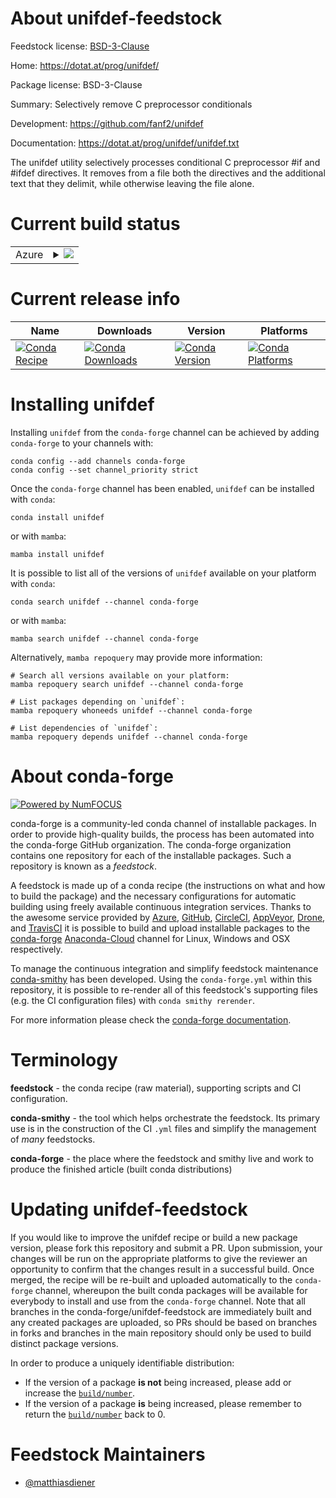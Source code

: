 About unifdef-feedstock
=======================

Feedstock license: [BSD-3-Clause](https://github.com/conda-forge/unifdef-feedstock/blob/main/LICENSE.txt)

Home: https://dotat.at/prog/unifdef/

Package license: BSD-3-Clause

Summary: Selectively remove C preprocessor conditionals

Development: https://github.com/fanf2/unifdef

Documentation: https://dotat.at/prog/unifdef/unifdef.txt

The unifdef utility selectively processes conditional C preprocessor #if
and #ifdef directives. It removes from a file both the directives and the
additional text that they delimit, while otherwise leaving the file
alone.


Current build status
====================


<table>
    
  <tr>
    <td>Azure</td>
    <td>
      <details>
        <summary>
          <a href="https://dev.azure.com/conda-forge/feedstock-builds/_build/latest?definitionId=19462&branchName=main">
            <img src="https://dev.azure.com/conda-forge/feedstock-builds/_apis/build/status/unifdef-feedstock?branchName=main">
          </a>
        </summary>
        <table>
          <thead><tr><th>Variant</th><th>Status</th></tr></thead>
          <tbody><tr>
              <td>linux_64</td>
              <td>
                <a href="https://dev.azure.com/conda-forge/feedstock-builds/_build/latest?definitionId=19462&branchName=main">
                  <img src="https://dev.azure.com/conda-forge/feedstock-builds/_apis/build/status/unifdef-feedstock?branchName=main&jobName=linux&configuration=linux%20linux_64_" alt="variant">
                </a>
              </td>
            </tr><tr>
              <td>osx_64</td>
              <td>
                <a href="https://dev.azure.com/conda-forge/feedstock-builds/_build/latest?definitionId=19462&branchName=main">
                  <img src="https://dev.azure.com/conda-forge/feedstock-builds/_apis/build/status/unifdef-feedstock?branchName=main&jobName=osx&configuration=osx%20osx_64_" alt="variant">
                </a>
              </td>
            </tr>
          </tbody>
        </table>
      </details>
    </td>
  </tr>
</table>

Current release info
====================

| Name | Downloads | Version | Platforms |
| --- | --- | --- | --- |
| [![Conda Recipe](https://img.shields.io/badge/recipe-unifdef-green.svg)](https://anaconda.org/conda-forge/unifdef) | [![Conda Downloads](https://img.shields.io/conda/dn/conda-forge/unifdef.svg)](https://anaconda.org/conda-forge/unifdef) | [![Conda Version](https://img.shields.io/conda/vn/conda-forge/unifdef.svg)](https://anaconda.org/conda-forge/unifdef) | [![Conda Platforms](https://img.shields.io/conda/pn/conda-forge/unifdef.svg)](https://anaconda.org/conda-forge/unifdef) |

Installing unifdef
==================

Installing `unifdef` from the `conda-forge` channel can be achieved by adding `conda-forge` to your channels with:

```
conda config --add channels conda-forge
conda config --set channel_priority strict
```

Once the `conda-forge` channel has been enabled, `unifdef` can be installed with `conda`:

```
conda install unifdef
```

or with `mamba`:

```
mamba install unifdef
```

It is possible to list all of the versions of `unifdef` available on your platform with `conda`:

```
conda search unifdef --channel conda-forge
```

or with `mamba`:

```
mamba search unifdef --channel conda-forge
```

Alternatively, `mamba repoquery` may provide more information:

```
# Search all versions available on your platform:
mamba repoquery search unifdef --channel conda-forge

# List packages depending on `unifdef`:
mamba repoquery whoneeds unifdef --channel conda-forge

# List dependencies of `unifdef`:
mamba repoquery depends unifdef --channel conda-forge
```


About conda-forge
=================

[![Powered by
NumFOCUS](https://img.shields.io/badge/powered%20by-NumFOCUS-orange.svg?style=flat&colorA=E1523D&colorB=007D8A)](https://numfocus.org)

conda-forge is a community-led conda channel of installable packages.
In order to provide high-quality builds, the process has been automated into the
conda-forge GitHub organization. The conda-forge organization contains one repository
for each of the installable packages. Such a repository is known as a *feedstock*.

A feedstock is made up of a conda recipe (the instructions on what and how to build
the package) and the necessary configurations for automatic building using freely
available continuous integration services. Thanks to the awesome service provided by
[Azure](https://azure.microsoft.com/en-us/services/devops/), [GitHub](https://github.com/),
[CircleCI](https://circleci.com/), [AppVeyor](https://www.appveyor.com/),
[Drone](https://cloud.drone.io/welcome), and [TravisCI](https://travis-ci.com/)
it is possible to build and upload installable packages to the
[conda-forge](https://anaconda.org/conda-forge) [Anaconda-Cloud](https://anaconda.org/)
channel for Linux, Windows and OSX respectively.

To manage the continuous integration and simplify feedstock maintenance
[conda-smithy](https://github.com/conda-forge/conda-smithy) has been developed.
Using the ``conda-forge.yml`` within this repository, it is possible to re-render all of
this feedstock's supporting files (e.g. the CI configuration files) with ``conda smithy rerender``.

For more information please check the [conda-forge documentation](https://conda-forge.org/docs/).

Terminology
===========

**feedstock** - the conda recipe (raw material), supporting scripts and CI configuration.

**conda-smithy** - the tool which helps orchestrate the feedstock.
                   Its primary use is in the construction of the CI ``.yml`` files
                   and simplify the management of *many* feedstocks.

**conda-forge** - the place where the feedstock and smithy live and work to
                  produce the finished article (built conda distributions)


Updating unifdef-feedstock
==========================

If you would like to improve the unifdef recipe or build a new
package version, please fork this repository and submit a PR. Upon submission,
your changes will be run on the appropriate platforms to give the reviewer an
opportunity to confirm that the changes result in a successful build. Once
merged, the recipe will be re-built and uploaded automatically to the
`conda-forge` channel, whereupon the built conda packages will be available for
everybody to install and use from the `conda-forge` channel.
Note that all branches in the conda-forge/unifdef-feedstock are
immediately built and any created packages are uploaded, so PRs should be based
on branches in forks and branches in the main repository should only be used to
build distinct package versions.

In order to produce a uniquely identifiable distribution:
 * If the version of a package **is not** being increased, please add or increase
   the [``build/number``](https://docs.conda.io/projects/conda-build/en/latest/resources/define-metadata.html#build-number-and-string).
 * If the version of a package **is** being increased, please remember to return
   the [``build/number``](https://docs.conda.io/projects/conda-build/en/latest/resources/define-metadata.html#build-number-and-string)
   back to 0.

Feedstock Maintainers
=====================

* [@matthiasdiener](https://github.com/matthiasdiener/)

